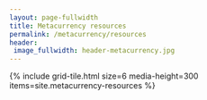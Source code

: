 ```yaml
---
layout: page-fullwidth
title: Metacurrency resources
permalink: /metacurrency/resources
header:
 image_fullwidth: header-metacurrency.jpg
---
```


{% include grid-tile.html size=6 media-height=300 items=site.metacurrency-resources %}
